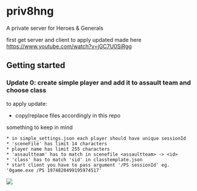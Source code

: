 # priv8hng

A private server for Heroes & Generals

first get server and client to apply updated made here https://www.youtube.com/watch?v=jGC7U0SiRgg


## Getting started

### Update 0: create simple player and add it to assault team and choose class
to apply update:
- copy/replace files accordingly in this repo

something to keep in mind
```
* in simple_settings.json each player should have unique sessionId 
* 'sceneFile' has limit 14 characters 
* player name has limit 255 characters 
* 'assaultteam' has to match in scenefile <assaultteam> -> <id> 
* 'class' has to match 'sid' in classtemplate.json 
* start client you have to pass argument '/PS sessionId' eg. '0game.exe /PS 1974820499195974517'
```

![](Eztra/slot-update-0.png)
